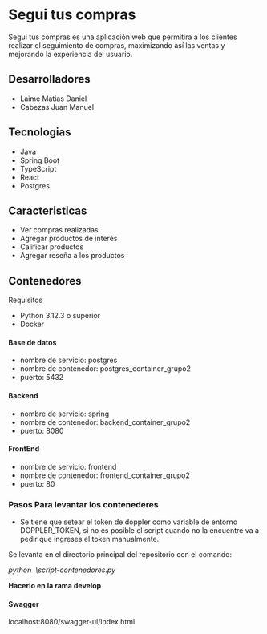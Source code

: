 # Segui tus compras

Segui tus compras es una aplicación web que permitira a los clientes realizar el seguimiento de compras, maximizando así las ventas y mejorando la experiencia del usuario.

## Desarrolladores

- Laime Matias Daniel
- Cabezas Juan Manuel

## Tecnologias

* Java
* Spring Boot
* TypeScript
* React
* Postgres

## Caracteristicas

- Ver compras realizadas
- Agregar productos de interés
- Calificar productos
- Agregar reseña a los productos

## Contenedores 
 Requisitos  
   - Python 3.12.3 o superior
   - Docker
     
  #### Base de datos
  - nombre de servicio: postgres
  - nombre de contenedor: postgres_container_grupo2 
  - puerto: 5432

  #### Backend
  - nombre de servicio: spring
  - nombre de contenedor: backend_container_grupo2 
  - puerto: 8080

  #### FrontEnd
  - nombre de servicio: frontend
  - nombre de contenedor: frontend_container_grupo2
  - puerto: 80  
  
  ### Pasos Para levantar los contenederes

  - Se tiene que setear el token de doppler como variable de entorno DOPPLER_TOKEN, si no es posible el script cuando no la encuentre va a pedir que ingreses el token manualmente.  
  
  Se levanta en el directorio principal del repositorio con el comando:   
  
  *python .\script-contenedores.py*

**Hacerlo en la rama develop**

  #### Swagger 
  localhost:8080/swagger-ui/index.html
